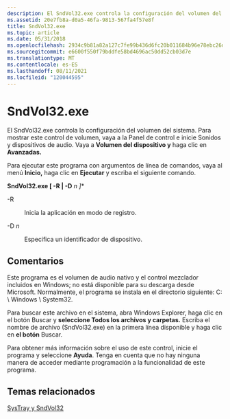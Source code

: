 ```yaml
---
description: El SndVol32.exe controla la configuración del volumen del sistema. Para mostrar este control de volumen, vaya a la Panel de control e inicie Sonidos y dispositivos de audio. Vaya a Volumen del dispositivo y haga clic en Avanzado.
ms.assetid: 20e7fb8a-d0a5-46fa-9813-567fa4f57e8f
title: SndVol32.exe
ms.topic: article
ms.date: 05/31/2018
ms.openlocfilehash: 2934c9b81a82a127c7fe99b436d6fc20b011684b96e78ebc26d5ce36a787e24d
ms.sourcegitcommit: e6600f550f79bddfe58bd4696ac50dd52cb03d7e
ms.translationtype: MT
ms.contentlocale: es-ES
ms.lasthandoff: 08/11/2021
ms.locfileid: "120044595"
---
```

# <a name="sndvol32exe"></a>SndVol32.exe

El SndVol32.exe controla la configuración del volumen del sistema. Para mostrar este control de volumen, vaya a la Panel de control e inicie Sonidos y dispositivos de audio. Vaya a **Volumen del dispositivo y** haga clic en **Avanzadas.**

Para ejecutar este programa con argumentos de línea de comandos, vaya al menú **Inicio,** haga clic en **Ejecutar** y escriba el siguiente comando.

**SndVol32.exe \[ -R \| -D** *n \]**

<dl> <dt>

<span id="-R"></span><span id="-r"></span>-R
</dt> <dd>

Inicia la aplicación en modo de registro.

</dd> <dt>

<span id="-D_n"></span><span id="-d_n"></span><span id="-D_N"></span>-D *n*
</dt> <dd>

Especifica un identificador de dispositivo.

</dd> </dl>

## <a name="remarks"></a>Comentarios

Este programa es el volumen de audio nativo y el control mezclador incluidos en Windows; no está disponible para su descarga desde Microsoft. Normalmente, el programa se instala en el directorio siguiente: C: \\ Windows \\ System32.

Para buscar este archivo en el sistema, abra  Windows Explorer, haga clic en el botón Buscar y **seleccione Todos los archivos y carpetas.** Escriba el nombre de archivo (SndVol32.exe) en la primera línea disponible y haga clic en **el botón** Buscar.

Para obtener más información sobre el uso de este control, inicie el programa y seleccione **Ayuda**. Tenga en cuenta que no hay ninguna manera de acceder mediante programación a la funcionalidad de este programa.

## <a name="related-topics"></a>Temas relacionados

<dl> <dt>

[SysTray y SndVol32](https://msdn.microsoft.com/library/ms790410.aspx)
</dt> </dl>

 

 



